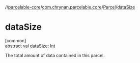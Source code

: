 //[parcelable-core](../../../index.md)/[com.chrynan.parcelable.core](../index.md)/[Parcel](index.md)/[dataSize](data-size.md)

# dataSize

[common]\
abstract val [dataSize](data-size.md): [Int](https://kotlinlang.org/api/latest/jvm/stdlib/kotlin/-int/index.html)

The total amount of data contained in this parcel.

